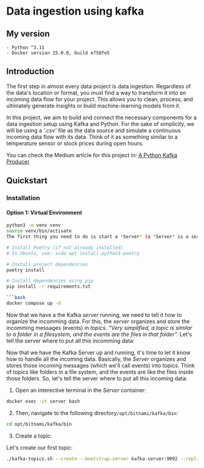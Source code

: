 # Data ingestion using kafka

## My version
    - Python ^3.11
    - Docker version 25.0.0, build e758fe5

## Introduction

The first step in almost every data project is data ingestion. 
Regardless of the data's location or format, you must find a way to 
transform it into an incoming data flow for your project. This allows 
you to clean, process, and ultimately generate insights or build 
machine-learning models from it.

In this project, we aim to build and connect the necessary components 
for a data ingestion setup using Kafka and Python. For the sake of 
simplicity, we will be using a *'.csv'* file as the data source and 
simulate a continuous incoming data flow with its data. Think of it as 
something similar to a temperature sensor or stock prices during open 
hours. 

You can check the Medium article for this project in: [A Python Kafka Producer](https://bit.ly/python-kafka-producer)

## Quickstart


### Installation

#### Option 1: Virtual Environment

```bash
python3 -m venv venv
source venv/bin/activate
The first thing you need to do is start a *Server* (a *Server* is a server which has Kafka running on it). For this, we are going to use a `docker-compose.yaml` file to set up the *Server* service.

# Install Poetry (if not already installed)
# In Ubuntu, use: sudo apt install python3-poetry

# Install project dependencies
poetry install

# Install dependencies using pip
pip install -r requirements.txt

```bash
docker compose up -d
```

Now that we have a the Kafka *server* running, we need to tell it how to organize the incomming data. For this, the *server* organizes and store the incomming messages (events) in *topics*. *"Very simplified, a topic is similar to a folder in a filesystem, and the events are the files in that folder".* Let's tell the server where to put all this incomming data:

Now that we have the Kafka Server up and running, it's time to let it know how to handle all the incoming data. Basically, the *Server* organizes and stores those incoming messages (which we'll call events) into topics. Think of topics like folders in a file system, and the events are like the files inside those folders. So, let's tell the server where to put all this incoming data:

1. Open an interective terminal in the *Server* container:
```bash
docker exec -it server bash
```

2. Then, navigate to the following directory`/opt/bitnami/kafka/bin`:
```bash
cd opt/bitnami/kafka/bin
```

3. Create a topic:

Let's create our first topic:
```bash
./kafka-topics.sh --create --bootstrap-server kafka-server:9092 --replication-factor 1 --partitions 1 --topic room_1
```

